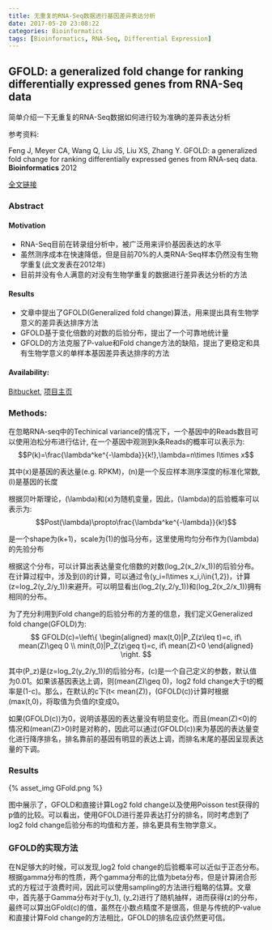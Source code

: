 ```yaml
---
title: 无重复的RNA-Seq数据进行基因差异表达分析
date: 2017-05-20 23:08:22
categories: Bioinformatics
tags: [Bioinformatics, RNA-Seq, Differential Expression]
---
```


## GFOLD: a generalized fold change for ranking differentially expressed genes from RNA-Seq data

简单介绍一下无重复的RNA-Seq数据如何进行较为准确的差异表达分析

参考资料:

Feng J, Meyer CA, Wang Q, Liu JS, Liu XS, Zhang Y. GFOLD: a generalized fold change for ranking differentially expressed genes from RNA-seq data. **Bioinformatics** 2012

[全文链接](https://doi.org/10.1093/bioinformatics/bts515)

<!-- more -->

### Abstract

#### Motivation

+ RNA-Seq目前在转录组分析中，被广泛用来评价基因表达的水平
+ 虽然测序成本在快速降低，但是目前70%的人类RNA-Seq样本仍然没有生物学重复(此文发表在2012年)
+ 目前并没有令人满意的对没有生物学重复的数据进行差异表达分析的方法

#### Results

+ 文章中提出了GFOLD(Generalized fold change)算法，用来提出具有生物学意义的差异表达排序方法
+ GFOLD基于变化倍数的对数的后验分布，提出了一个可靠地统计量
+ GFOLD的方法克服了P-value和Fold change方法的缺陷，提出了更稳定和具有生物学意义的单样本基因差异表达排序的方法

#### Availability:

[Bitbucket](https://bitbucket.org/feeldead/gfold/), [项目主页](http://www.tongji.edu.cn/~zhanglab/GFOLD/index.html)

### Methods:

在忽略RNA-seq中的Techinical variance的情况下，一个基因中的Reads数目可以使用泊松分布进行估计, 在一个基因中观测到k条Reads的概率可以表示为:
$$P(k)=\frac{\lambda^ke^{-\lambda}}{k!},\lambda=n\times l\times x$$

其中\(x\)是基因的表达量(e.g. RPKM)，\(n\)是一个反应样本测序深度的标准化常数,\(l\)是基因的长度

根据贝叶斯理论，\(\lambda\)和\(x\)为随机变量，因此，\(\lambda\)的后验概率可以表示为:
$$Post(\lambda)\propto\frac{\lambda^ke^{-\lambda}}{k!}$$

是一个shape为\(k+1\)，scale为\(1\)的伽马分布，这里使用均匀分布作为\(\lambda\)的先验分布

根据这个分布，可以计算出表达量变化倍数的对数\(log_2(x_2/x_1)\)的后验分布。在计算过程中，涉及到\(l\)的计算，可以通过令\(y_i=l\times x_i,i\in\{1,2\}\)，计算\(z=log_2(y_2/y_1)\)来避开。可以明显看出\(log_2(y_2/y_1)\)和\(log_2(x_2/x_1)\)拥有相同的分布。

为了充分利用到Fold change的后验分布的方差的信息，我们定义Generalized fold change(GFOLD)为:
$$ GFOLD(c)=\left\{
\begin{aligned}
max(t,0)|P_Z(z\leq t)=c, if\ mean(Z)\geq 0 \\
min(t,0)|P_Z(z\geq t)=c, if\ mean(Z)<0
\end{aligned}
\right.
$$

其中\(P_z\)是\(z=log_2(y_2/y_1)\)的后验分布，\(c\)是一个自己定义的参数，默认值为0.01。如果该基因表达上调，则\(mean(Z)\geq 0\)，log2 fold change大于t的概率是\(1-c\)。那么，在默认的c下\(t< mean(Z)\)，\(GFOLD(c)\)计算时根据\(max(t,0\)，将取值为负值的t变成0。

如果\(GFOLD(c)\)为0，说明该基因的表达量没有明显变化。而且\(mean(Z)<0\)的情况和\(mean(Z)>0\)时是对称的，因此可以通过\(GFOLD(c)\)来为基因的表达量变化进行降序排名，排名靠前的基因有明显的表达上调，而排名末尾的基因呈现表达量的下调。

### Results

{% asset_img GFold.png %}

图中展示了，GFOLD和直接计算Log2 fold change以及使用Poisson test获得的p值的比较。可以看出，使用GFOLD进行差异表达打分的排名，同时考虑到了log2 fold change后验分布的均值和方差，排名更具有生物学意义。

### GFOLD的实现方法

在N足够大的时候，可以发现,log2 fold change的后验概率可以近似于正态分布。根据gamma分布的性质，两个gamma分布的比值为beta分布，但是计算闭合形式的方程过于浪费时间，因此可以使用sampling的方法进行粗略的估算。文章中，首先基于Gamma分布对于\(y_1\), \(y_2\)进行了随机抽样，进而获得\(z\)的分布，最终可以算出GFold(c)的值，虽然在小数点精度不是很高，但是与传统的P-value和直接计算Fold change的方法相比，GFOLD的排名应该仍然更可信。



